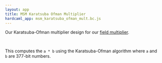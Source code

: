 ```yaml
---
layout: app
title: MSM Karatsuba Ofman Multiplier
hardcaml_app: msm_karatsuba_ofman_mult.bc.js
---
```


Our Karatsuba-Ofman multiplier design for our
[field multiplier](../../msm-field-multiplication.html).

<br />

This computes the `a * b` using the Karatsuba-Ofman algorithm where `a` and `b`
are 377-bit numbers.
